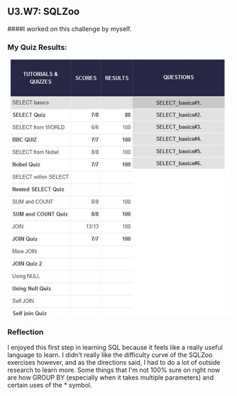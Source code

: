 ## U3.W7: SQLZoo

####I worked on this challenge by myself.



### My Quiz Results:
![quiz](../imgs/sqlzoo_quiz.jpg)






### Reflection
I enjoyed this first step in learning SQL because it feels like a really useful language to learn. I didn't
really like the difficulty curve of the SQLZoo exercises however, and as the directions said, I had to do 
a lot of outside research to learn more. Some things that I'm not 100% sure on right now are how GROUP BY
(especially when it takes multiple parameters) and certain uses of the * symbol.
